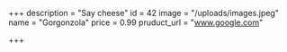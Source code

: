 +++
description = "Say cheese"
id = 42
image = "/uploads/images.jpeg"
name = "Gorgonzola"
price = 0.99
pruduct_url = "www.google.com"

+++
